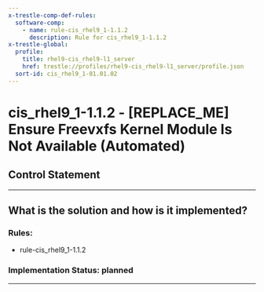 ```yaml
---
x-trestle-comp-def-rules:
  software-comp:
    - name: rule-cis_rhel9_1-1.1.2
      description: Rule for cis_rhel9_1-1.1.2
x-trestle-global:
  profile:
    title: rhel9-cis_rhel9-l1_server
    href: trestle://profiles/rhel9-cis_rhel9-l1_server/profile.json
  sort-id: cis_rhel9_1-01.01.02
---
```


# cis_rhel9_1-1.1.2 - \[REPLACE_ME\] Ensure Freevxfs Kernel Module Is Not Available (Automated)

## Control Statement

______________________________________________________________________

## What is the solution and how is it implemented?

<!-- For implementation status enter one of: implemented, partial, planned, alternative, not-applicable -->

<!-- Note that the list of rules under ### Rules: is read-only and changes will not be captured after assembly to JSON -->

<!-- Add control implementation description here for control: cis_rhel9_1-1.1.2 -->

### Rules:

  - rule-cis_rhel9_1-1.1.2

### Implementation Status: planned

______________________________________________________________________
